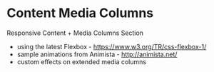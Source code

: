 # Content Media Columns
Responsive Content + Media Columns Section

- using the latest Flexbox - https://www.w3.org/TR/css-flexbox-1/ 
- sample animations from Animista - http://animista.net/
- custom effects on extended media columns
